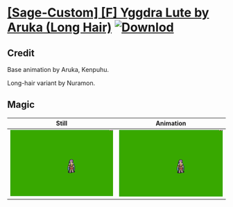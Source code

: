 # [\[Sage-Custom\] \[F\] Yggdra Lute by Aruka \(Long Hair\)](./) [![Downlod](https://img.shields.io/badge/Download--red?style=social&logo=github)](https://minhaskamal.github.io/DownGit/#/home?url=https://github.com/Klokinator/FE-Repo/tree/main/Battle%20Animations%2FMagi%20-%20Nature-Type%2F%5BSage-Custom%5D%20%5BF%5D%20Yggdra%20Lute%20by%20Aruka%20(Long%20Hair)%2F6.%20Magic)

## Credit

Base animation by Aruka, Kenpuhu.

Long-hair variant by Nuramon.

## Magic

| Still | Animation |
| :---: | :-------: |
| ![Magic still](./Magic_000.png) | ![Magic animation](./Magic.gif) |
